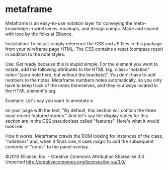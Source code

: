 metaframe
==========

Metaframe is an easy-to-use notation layer for conveying the meta-knowledge in wireframes, mockups, and design comps. Made and shared with love by the folks at Elliance.

Installation:
To install, simply reference the CSS and JS files in this package from your wireframe page HTML. The CSS contains a reset (compass reset) in addition to the note styles.

Use:
Get ready because this is stupid simple. For the element you want to notate, add the following attributes to the HTML tag:
class="notation" note="[your note here, but without the brackets]". You don't have to add numbers to the notes. Metaframe numbers notes automatically, so you only have to keep track of the notes themselves, and they're always located in the HTML element's tag.

Example:
Let's say you want to annotate a <section> on your page with the text, "By default, this section will contain the three most recent featured stories." And let's say the display styles for this section are in the CSS pseudoclass called "features". 
Here's what it would look like: 
  <code><section class="features notation" note="By default, this section will contain the three most recent featured stories."></code>


How it works:
Metaframe crawls the DOM looking for instances of the class, "notations" and, when it finds one, it uses magic to add the subsequent contents of "notes" to the panel overlay.

©2013 Elliance, Inc. - Creative Commons Attribution Sharealike 3.0 Unported http://creativecommons.org/licenses/by-sa/3.0/
